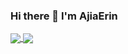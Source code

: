### Hi there 👋 I'm AjiaErin

<a href="">
  <img align="center" src="https://github-readme-stats.vercel.app/api/top-langs/?username=gaoajia&layout=compact&hide=assembly,html,css" />
</a>
<a href="">
  <img align="center" src="https://github-readme-stats.vercel.app/api?username=gaoajia&&count_private=true&hide=prs&show_icons=true" />
</a>

